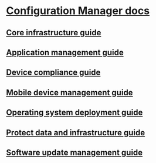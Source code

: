 ﻿# [Configuration Manager docs](index.md)
## [Core infrastructure guide](core/understand/introduction.md)
## [Application management guide](apps\understand\introduction-to-application-management.md)
## [Device compliance guide](compliance\understand\ensure-device-compliance.md)
## [Mobile device management guide](mdm\understand\manage-mobile-devices-with-on-premises-infrastructure.md)
## [Operating system deployment guide](osd\understand\introduction-to-operating-system-deployment.md)
## [Protect data and infrastructure guide](protect\understand\protect-data-and-site-infrastructure.md)
## [Software update management guide](sum\understand\software-updates-introduction.md)
